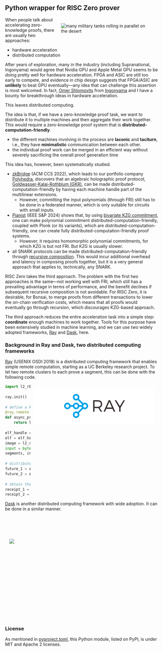 ## Python wrapper for RISC Zero prover

<img src="title.png" align="right" style="margin: 20px;" alt="many military tanks rolling in parallel on the desert" width="300"/>

When people talk about accelerating zero-knowledge proofs, there are usually two approaches:
- hardware acceleration
- distributed computation

After years of exploration, many in the industry (including Supranational, Ingonyama) would agree that Nvidia GPU and 
Apple Metal GPU seems to be doing pretty well for hardware acceleration. FPGA and ASIC are still too early to compete, 
and evidence in chip design suggests that FPGA/ASIC are **unlikely** to beat GPU eventually—any idea that can challenge this assertion 
is most welcomed. In fact, [Omer Shlomovits](https://www.omershlomovits.com/) from [Ingonyama](https://www.ingonyama.com/) 
and I have a bounty for breakthrough ideas in hardware acceleration.

This leaves distributed computing. 

The idea is that, if we have a zero-knowledge proof task, we want to distribute it to multiple machines and then aggregate 
their work together. This would require a zero-knowledge proof system that is **distributed-computation-friendly**.
- the different machines involving in the process are **laconic** and **taciturn**, i.e., they have **minimalistic** communication between each other.
- the individual proof work can be merged in an efficient way without severely sacrificing the overall proof generation time

This idea has, however, been systematically studied. 

- [zkBridge](https://dl.acm.org/doi/10.1145/3548606.3560652) (ACM CCS 2022), which leads to our portfolio company 
[Polyhedra](https://polyhedra.network/), discovers that an algebraic holographic proof protocol, [Goldwasser-Kalai-Rothblum (GKR)](https://people.cs.georgetown.edu/jthaler/GKRNote.pdf), 
can be made distributed-computation-friendly by having each machine handle part of the multilinear extensions. 
   * However, committing the input polynomials (through FRI) still has to be done in a federated manner, which is only suitable 
for circuits with small inputs. 
- [Pianist](https://www.computer.org/csdl/proceedings-article/sp/2024/313000a035/1RjEaaM09eU) (IEEE S&P 2024) shows that, 
by using [bivariate KZG commitment](https://eprint.iacr.org/2011/587.pdf), one can make polynomial commitment 
distributed-computation-friendly, coupled with Plonk (or its variants), which are distributed-computation-friendly, 
one can create fully distributed-computation-friendly proof systems. 
   * However, it requires homomorphic polynomial commitments, for which KZG is but not FRI. But KZG is usually slower.
- all SNARK protocols can be made distributed-computation-friendly through [recursive composition](https://people.eecs.berkeley.edu/~alexch/#show-abstract). 
This would incur additional overhead and latency in composing proofs together, but it is a very general approach that 
applies to, technically, any SNARK. 

RISC Zero takes the third approach. The problem with the first two approaches is the same—not working well with FRI, which
still has a prevailing advantage in terms of performance, and the benefit declines if subsequent recursive composition is not avoidable.
For RISC Zero, it is desirable, for Bonsai, to merge proofs from different transactions to lower the on-chain verification 
costs, which means that all proofs would eventually go through recursion, which discourages KZG-based approach.

The third approach reduces the entire acceleration task into a simple step: **coordinate** enough machines to work together.
Tools for this purpose have been extensively studied in machine learning, and we can use two widely adopted frameworks,
[Ray](https://www.usenix.org/conference/osdi18/presentation/moritz) and [Dask](https://www.dask.org/), here.

### Background in Ray and Dask, two distributed computing frameworks

[Ray](https://www.usenix.org/conference/osdi18/presentation/moritz) (USENIX OSDI 2018) is a distributed computing framework that 
enables simple remote computation, starting as a UC Berkeley research project. To let two remote clusters to each prove a segment, this can be done with the following 
code.

<img src="https://github.com/ray-project/ray/raw/master/doc/source/images/ray_header_logo.png" align="right" style="margin: 10px;" width="400"/>

```python
import l2_r0prover, ray

ray.init()

# define a Ray remote function
@ray.remote
def async_prove_segment(_segment):
    return l2_r0prover.prove_segment(_segment)

elf_handle = open("elf", mode="rb")
elf = elf_handle.read()
image = l2_r0prover.load_image_from_elf(elf)
input = bytes([33, 0, 0, 0, ...]) # omit the detail input
segments, info = l2_r0prover.execute_with_input(image, input)

# distribute the task using `func.remote(args)`
future_1 = async_prove_segment.remote(segments[0])
future_2 = async_prove_segment.remote(segments[1])

# obtain the results using `ray.get(future)`
receipt_1 = ray.get(future_1)
receipt_2 = ray.get(future_2)
```

[Dask](https://www.dask.org/) is another distributed computing framework with wide adoption. It can be done in a similar manner.
<img src="https://docs.dask.org/en/stable/_images/dask_horizontal.svg" align="right" style="margin: 10px;padding: 80px;" width="400"/>

```python
import l2_r0prover
from dask.distributed import Client, LocalCluster

if __name__ == '__main__':
  cluster = LocalCluster()
  client = Client(cluster)
  
  elf_handle = open("elf", mode="rb")
  elf = elf_handle.read()
  image = l2_r0prover.load_image_from_elf(elf)
  input = bytes([33, 0, 0, 0, ...]) # omit the detail input
  segments, info = l2_r0prover.execute_with_input(image, input)
  
  # distribute the task using `client.submit(func, args)`
  future_1 = client.submit(l2_r0prover.prove_segment, segments[0])
  future_2 = client.submit(l2_r0prover.prove_segment, segments[1])
  
  # obtain the results using `future.result()`
  receipt_1 = future_1.result()
  receipt_2 = future_2.result()
```


### License

As mentioned in [pyproject.toml](pyproject.toml), this Python module, listed on PyPI, is under MIT and Apache 2 licenses.

